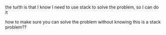 
the turth is that I know I need to use stack to solve the problem, so I can do it


how to make sure you can solve the problem without knowing this is a stack problem??

